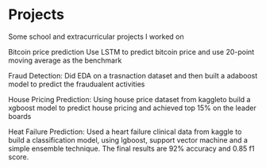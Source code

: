 # Projects
Some school and extracurricular projects I worked on

Bitcoin price prediction
  Use LSTM to predict bitcoin price and use 20-point moving average as the benchmark
  
Fraud Detection:
  Did EDA on a trasnaction dataset and then built a adaboost model to predict the fraudualent activities
 
House Pricing Prediction:
  Using house price dataset from kaggleto build a xgboost model to predict house pricing and achieved top 15% on the leader boards

Heat Failure Prediction:
  Used a heart failure clinical data from kaggle to build a classification model, using lgboost, support vector machine and a simple ensemble technique. The final results are 92% accuracy and 0.85 f1 score.
